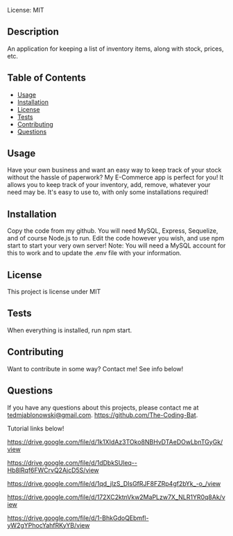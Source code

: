 License: MIT

## Description 
An application for keeping a list of inventory items, along with stock, prices, etc. 
## Table of Contents
* [Usage](#Usage)
* [Installation](#Installation)
* [License](#License)
* [Tests](#Tests)
* [Contributing](#Contributing)
* [Questions](#Questions)

## Usage 
Have your own business and want an easy way to keep track of your stock without the hassle of paperwork? My E-Commerce app is perfect for you! It allows you to keep track of your inventory, add, remove, whatever your need may be. It's easy to use to, with only some installations required!
## Installation 
Copy the code from my github. You will need MySQL, Express, Sequelize, and of course Node.js to run. Edit the code however you wish, and use npm start to start your very own server! Note: You will need a MySQL account for this to work and to update the .env file with your information.
## License 
This project is license under MIT
## Tests
When everything is installed, run npm start.
## Contributing 
Want to contribute in some way? Contact me! See info below!
## Questions
If you have any questions about this projects, please contact me at tedmjablonowski@gmail.com. https://github.com/The-Coding-Bat.

Tutorial links below!

https://drive.google.com/file/d/1k1XIdAz3TOko8NBHvDTAeDOwLbnTGyGk/view

https://drive.google.com/file/d/1dDbkSUleq--Hb8lRqf6FWCrvQ2AjcD5S/view

https://drive.google.com/file/d/1qd_jlzS_DIsGfRJF8FZRp4gf2bYk_-o_/view

https://drive.google.com/file/d/172XC2ktnVkw2MaPLzw7X_NLR1YR0q8Ak/view

https://drive.google.com/file/d/1-BhkGdoQEbmfl-yW2gYPhocYahfRKyYB/view
